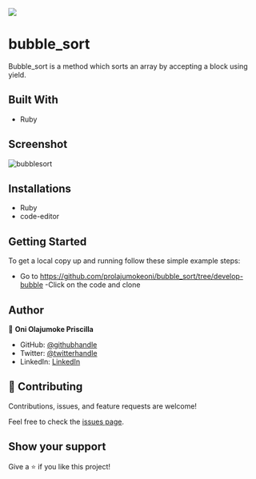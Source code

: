 ![](https://img.shields.io/badge/Microverse-blueviolet)

# bubble_sort
Bubble_sort is a method which sorts an array by accepting a block using yield.

## Built With
- Ruby

## Screenshot
![bubblesort](https://user-images.githubusercontent.com/69638013/116231856-4fec2e00-a751-11eb-9f23-d24288a9f20f.png)

## Installations
- Ruby
- code-editor

## Getting Started
To get a local copy up and running follow these simple example steps:
- Go to https://github.com/prolajumokeoni/bubble_sort/tree/develop-bubble
-Click on the code and clone

## Author

👤 **Oni Olajumoke Priscilla**

- GitHub: [@githubhandle](https://github.com/prolajumokeoni)
- Twitter: [@twitterhandle](https://twitter.com/prolajumokeoni)
- LinkedIn: [LinkedIn](https://www.linkedin.com/in/olajumoke-priscilla-oni-44a48b162/)


## 🤝 Contributing

Contributions, issues, and feature requests are welcome!

Feel free to check the [issues page](https://github.com/prolajumokeoni/bubble_sort/issues).

## Show your support

Give a ⭐️ if you like this project!